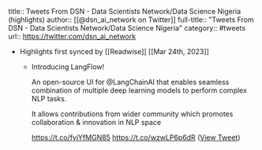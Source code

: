 title:: Tweets From DSN - Data Scientists Network/Data Science Nigeria (highlights)
author:: [[@dsn_ai_network on Twitter]]
full-title:: "Tweets From DSN - Data Scientists Network/Data Science Nigeria"
category:: #tweets
url:: https://twitter.com/dsn_ai_network

- Highlights first synced by [[Readwise]] [[Mar 24th, 2023]]
	- Introducing LangFlow!
	  
	  An open-source UI for @LangChainAI that enables seamless combination of multiple deep learning models to perform complex NLP tasks.
	  
	  It allows contributions from wider community which promotes collaboration & innovation in NLP space
	  
	  https://t.co/fyiYfMGN85 https://t.co/wzwLP6p6dR ([View Tweet](https://twitter.com/dsn_ai_network/status/1638087401653383170))
